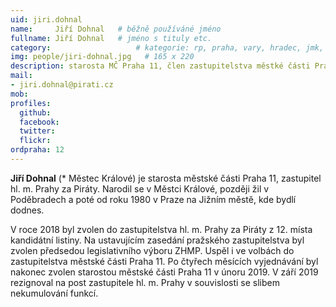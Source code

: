 ```yaml
---
uid: jiri.dohnal
name:     Jiří Dohnal  	# běžně používáné jméno
fullname: Jiří Dohnal  	# jméno s tituly etc.
category:                 	# kategorie: rp, praha, vary, hradec, jmk, senat
img: people/jiri-dohnal.jpg   # 165 x 220
description: starosta MČ Praha 11, člen zastupitelstva městké části Praha 11             	# kratký popis, max 160 znaků
mail:
- jiri.dohnal@pirati.cz
mob:			  
profiles:
  github:                 
  facebook: 		  
  twitter: 		  
  flickr:     		  
ordpraha: 12
---
```


**Jiří Dohnal** (* Městec Králové) je starosta městské části Praha 11, zastupitel hl. m. Prahy za Piráty. Narodil se v Městci Králové, později žil v Poděbradech a poté od roku 1980 v Praze na Jižním městě, kde bydlí dodnes. 

V roce 2018 byl zvolen do zastupitelstva hl. m. Prahy za Piráty z 12. místa kandidátní listiny. Na ustavujícím zasedání pražského zastupitelstva byl zvolen předsedou legislativního výboru ZHMP. Uspěl i ve volbách do zastupitelstva městské části Praha 11. Po čtyřech měsících vyjednávání byl nakonec zvolen starostou městské části Praha 11 v únoru 2019. V září 2019 rezignoval na post zastupitele hl. m. Prahy v souvislosti se slibem nekumulování funkcí.
